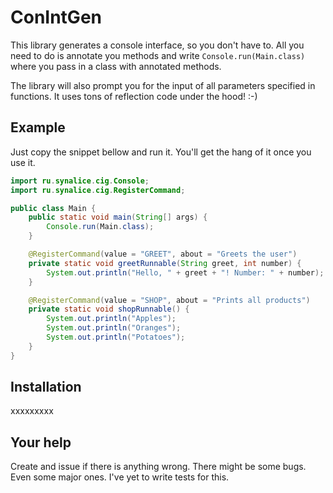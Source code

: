 # ConIntGen

This library generates a console interface, so you don't have to. All you need to do
is annotate you methods and write `Console.run(Main.class)` where you pass in a class
with annotated methods.

The library will also prompt you for the input of all parameters specified in
functions. It uses tons of reflection code under the hood! :-)

## Example

Just copy the snippet bellow and run it. You'll get the hang of it once you use it.

```java
import ru.synalice.cig.Console;
import ru.synalice.cig.RegisterCommand;

public class Main {
    public static void main(String[] args) {
        Console.run(Main.class);
    }

    @RegisterCommand(value = "GREET", about = "Greets the user")
    private static void greetRunnable(String greet, int number) {
        System.out.println("Hello, " + greet + "! Number: " + number);
    }

    @RegisterCommand(value = "SHOP", about = "Prints all products")
    private static void shopRunnable() {
        System.out.println("Apples");
        System.out.println("Oranges");
        System.out.println("Potatoes");
    }
}
```

## Installation
xxxxxxxxx

## Your help
Create and issue if there is anything wrong. There might be some bugs. Even some major
ones. I've yet to write tests for this.
